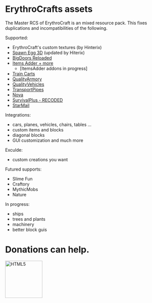 # ErythroCrafts assets

The Master RCS of ErythroCraft is an mixed resource pack.
This fixes duplications and incompatibilities of the following.

Supported:

- ErythroCraft's custom textures (by Hinterix)
- [Spawn Egg 3D](https://www.curseforge.com/minecraft/texture-packs/spawn-egg-3d) (updated by Hiterix)
- [BigDoors Reloaded](https://www.spigotmc.org/resources/big-doors.58669/)
- [Items Adder + more](https://www.spigotmc.org/resources/✨itemsadder⭐custom-items-armors-hud-gui-mobs-emoji-blocks-wings-hats-liquids.73355/)
  - [ItemsAdder addons in progress]
- [Train Carts](https://www.spigotmc.org/resources/traincarts.39592/)
- [QualityArmory](https://www.spigotmc.org/resources/quality-armory.47561/)
- [QualityVehicles](https://www.spigotmc.org/resources/qualityarmory-vehicles-2.59129/)
- [TransportPipes](https://www.spigotmc.org/resources/transport-pipes.20873/)
- [Nova](https://www.spigotmc.org/resources/nova-✨-custom-blocks-✅-items-✅-guis-✅-modpack-like-fully-configurable.93648/)
- [SurvivalPlus - RECODED](https://www.spigotmc.org/resources/survival-plus-recoded-making-survival-fun-again.67351/)
- [StarMail](https://www.spigotmc.org/resources/star-mail.73406/)

Integrations:
- cars, planes, vehicles, chairs, tables ...
- custom items and blocks
- diagonal blocks
- GUI customization
and much more

Exculde:
- custom creations you want

Futured supports:
- Slime Fun
- Craftory
- MythicMobs
- Nature

In progress:
- ships
- trees and plants
- machinery
- better block guis


# Donations can help.

[<img align="left" alt="HTML5" width="120" src="http://server.erythrocraft.de/data/html-images/donate-with-paypal-0.png"/>][donate]

<br/>

[donate]: https://www.paypal.com/donate/?hosted_button_id=D3EX89BPPH6QN

